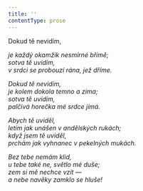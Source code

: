 ```yaml
---
title: ''
contentType: prose
---
```


Dokud tě nevidím,

_je každý okamžik nesmírné břímě;  
sotva tě uvidím,  
v srdci se probouzí rána, jež dříme._

_Dokud tě nevidím,  
je kolem dokola temno a zima;  
sotva tě uvidím,  
palčivá horečka mé srdce jímá._

_Abych tě uviděl,  
letím jak unášen v andělských rukách;  
když jsem tě uviděl,  
prchám jak vyhnanec v pekelných mukách._

_Bez tebe nemám klid,  
u tebe také ne, světlo mé duše;  
zem si mě nechce vzít —  
a nebe navěky zamklo se hluše!_
